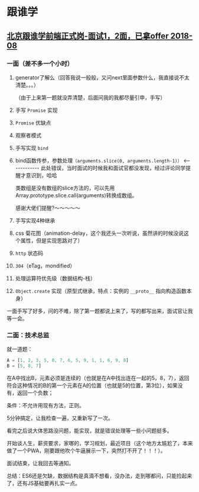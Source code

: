 # 跟谁学

## [北京跟谁学前端正式岗-面试1，2面，已拿offer 2018-08](https://bbs.yingjiesheng.com/thread-2160035-1-1.html)

### 一面（差不多一个小时）

1. generator了解么（回答我说一般般，又问next里面参数什么，我直接说不太清楚。。。）

   （由于上来第一题就没弄清楚，后面问我的我都尽量引申，手写）

2. 手写 `Promise` 实现
3. `Promise` 优缺点
4. 观察者模式
5. 手写实现 `bind`
6. bind函数传参，参数处理`（arguments.slice(0, arguments.length-1)）` &lt;------------ 此处错误，当时面试的时候我和面试官都没发现，经过评论同学提醒才意识到，哈哈

   类数组是没有数组的slice方法的，可以先用Array.prototype.slice.call\(arguments\)转换成数组。

   感谢大佬们提醒?～～～～～

7. 手写实现4种继承
8. css 菊花图（animation-delay，这个我还头一次听说，虽然讲的时候没说这个属性，但是实现思路对了）
9. `http` 状态码
10. `304`（eTag，mondified）
11. 处理运算符优先级（数据结构-栈）
12. `Object.create` 实现（原型式继承，特点：实例的 `__proto__` 指向构造函数本身）

一面手写了好多，问的不难，除了第一题都说上来了，写的都写出来，面试官让我等一会。

### 二面：技术总监

就一道题：

```javascript
A = [1, 2, 3, 5, 8, 7, 6, 5, 9, 1, 1, 6, 9, 8]
B = [5, 8, 7]
```

在A中找出B，元素必须是连续的（也就是在A中找出连在一起的5，8，7），返回符合这种情况的B的第一个元素在A的位置（也就是5的位置，第3位），如果没有，返回一个负数；

条件：不允许用现有方法，正则。

5分钟搞定，让我检查一遍，又重新写了一次。

看完之后说大体思路没问题，能实现，就是错误处理等一些小问题挺多。

开始谈人生，薪资要求，家哪的，学习规划，最近项目（这个地方太尴尬了，本来做了一个PWA，刚要跟他吹个牛逼展示一下，突然打不开了！！！）。

面试结束，让我回去等通知。

总结：ES6还是欠缺，数据结构是真滴不想看，没办法，走到哪都问，只能捡起来了，还有JS基础要再扎实一点。

